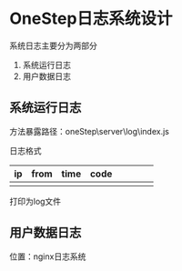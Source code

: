 # OneStep日志系统设计

系统日志主要分为两部分

1. 系统运行日志
2. 用户数据日志

## 系统运行日志

方法暴露路径：oneStep\server\log\index.js

日志格式

| ip   | from | time | code |      |      |      |      |
| ---- | ---- | ---- | ---- | ---- | ---- | ---- | ---- |
|      |      |      |      |      |      |      |      |



打印为log文件

## 用户数据日志

位置：nginx日志系统